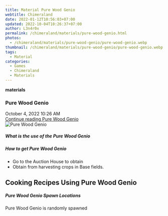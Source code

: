 ```yaml
---
title: Material Pure Wood Genio
webtitle: Chimeraland
date: 2022-01-12T10:56:03+07:00
updated: 2022-10-04T10:26:37+07:00
author: L3n4r0x
permalink: /chimeraland/materials/pure-wood-genio.html
photos:
  - /chimeraland/materials/pure-wood-genio/pure-wood-genio.webp
thumbnail: /chimeraland/materials/pure-wood-genio/pure-wood-genio.webp
tags:
  - Material
categories:
  - Games
  - Chimeraland
  - Materials
---
```


<section id="bootstrap-wrapper">
  <link
    rel="stylesheet"
    href="https://cdn.statically.io/gh/dimaslanjaka/Web-Manajemen/40ac3225/css/bootstrap-4.5-wrapper.css"
  />
  <div
    class="row g-0 border rounded overflow-hidden flex-md-row mb-4 shadow-sm position-relative"
  >
    <div class="col p-4 d-flex flex-column position-static">
      <strong class="d-inline-block mb-2 text-success">materials</strong>
      <h3 class="mb-0">Pure Wood Genio</h3>
      <div class="mb-1 text-muted">October 4, 2022 10:26 AM</div>
      <a
        href="/chimeraland/materials/pure-wood-genio.html"
        class="stretched-link d-none"
        >Continue reading Pure Wood Genio</a
      >
    </div>
    <div class="col-auto d-none d-lg-block">
      <img
        src="/chimeraland/materials/pure-wood-genio/pure-wood-genio.webp"
        alt="Pure Wood Genio"
      />
    </div>
  </div>
  <div class="row">
    <div class="col-lg-6 col-12 mb-2">
      <div class="card">
        <div class="card-body">
          <h5 class="card-title">What is the use of the Pure Wood Genio</h5>
          <div class="card-text"><ul></ul></div>
        </div>
      </div>
    </div>
    <div class="col-lg-6 col-12 mb-2">
      <div class="card">
        <div class="card-body">
          <h5 class="card-title">How to get Pure Wood Genio</h5>
          <div class="card-text">
            <ul>
              <li>Go to the Auction House to obtain</li>
              <li>Obtain from harvesting crops in Base fields.</li>
            </ul>
          </div>
        </div>
      </div>
    </div>
    <div class="col-lg-6 col-12 mb-2">
      <h2 id="cookable">Cooking Recipes Using Pure Wood Genio</h2>
    </div>
    <div class="col-12 mb-2">
      <h5>Pure Wood Genio Spawn Locations</h5>
      <p>Pure Wood Genio is randomly spawned</p>
    </div>
  </div>
</section>
